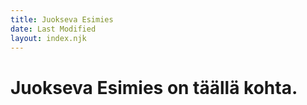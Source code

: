 ```yaml
---
title: Juokseva Esimies
date: Last Modified
layout: index.njk
---
```

# Juokseva Esimies on täällä kohta.
